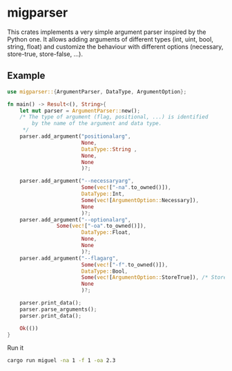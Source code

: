 # migparser
This crates implements a very simple argument parser inspired by the Python one. It allows adding arguments of different types (int, uint, bool, string, float) and customize the behaviour with different options (necessary, store-true, store-false, ...).

## Example
```rust
use migparser::{ArgumentParser, DataType, ArgumentOption};

fn main() -> Result<(), String>{
    let mut parser = ArgumentParser::new();
    /* The type of argument (flag, positional, ...) is identified 
        by the name of the argument and data type.
     */
    parser.add_argument("positionalarg",
                        None, 
                        DataType::String , 
                        None, 
                        None
                        )?;

    parser.add_argument("--necessaryarg",
                        Some(vec!["-na".to_owned()]),
                        DataType::Int,
                        Some(vec![ArgumentOption::Necessary]),
                        None
                        )?;
    parser.add_argument("--optionalarg",
                Some(vec!["-oa".to_owned()]),
                        DataType::Float,
                        None,
                        None
                        )?;
    parser.add_argument("--flagarg",
                        Some(vec!["-f".to_owned()]),
                        DataType::Bool,
                        Some(vec![ArgumentOption::StoreTrue]), /* StoreTrue or StoreFalse for flag */
                        None
                        )?;

    parser.print_data();
    parser.parse_arguments();
    parser.print_data();

    Ok(())
}
```


Run it
```bash
cargo run miguel -na 1 -f 1 -oa 2.3
```

